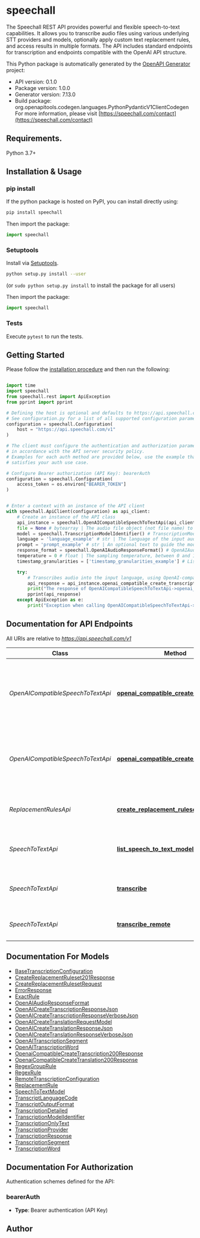 # speechall
The Speechall REST API provides powerful and flexible speech-to-text capabilities.
It allows you to transcribe audio files using various underlying STT providers and models,
optionally apply custom text replacement rules, and access results in multiple formats.
The API includes standard endpoints for transcription and endpoints compatible with the OpenAI API structure.


This Python package is automatically generated by the [OpenAPI Generator](https://openapi-generator.tech) project:

- API version: 0.1.0
- Package version: 1.0.0
- Generator version: 7.13.0
- Build package: org.openapitools.codegen.languages.PythonPydanticV1ClientCodegen
For more information, please visit [https://speechall.com/contact](https://speechall.com/contact)

## Requirements.

Python 3.7+

## Installation & Usage
### pip install

If the python package is hosted on PyPI, you can install directly using:

```sh
pip install speechall
```

Then import the package:
```python
import speechall
```

### Setuptools

Install via [Setuptools](http://pypi.python.org/pypi/setuptools).

```sh
python setup.py install --user
```
(or `sudo python setup.py install` to install the package for all users)

Then import the package:
```python
import speechall
```

### Tests

Execute `pytest` to run the tests.

## Getting Started

Please follow the [installation procedure](#installation--usage) and then run the following:

```python

import time
import speechall
from speechall.rest import ApiException
from pprint import pprint

# Defining the host is optional and defaults to https://api.speechall.com/v1
# See configuration.py for a list of all supported configuration parameters.
configuration = speechall.Configuration(
    host = "https://api.speechall.com/v1"
)

# The client must configure the authentication and authorization parameters
# in accordance with the API server security policy.
# Examples for each auth method are provided below, use the example that
# satisfies your auth use case.

# Configure Bearer authorization (API Key): bearerAuth
configuration = speechall.Configuration(
    access_token = os.environ["BEARER_TOKEN"]
)


# Enter a context with an instance of the API client
with speechall.ApiClient(configuration) as api_client:
    # Create an instance of the API class
    api_instance = speechall.OpenAICompatibleSpeechToTextApi(api_client)
    file = None # bytearray | The audio file object (not file name) to transcribe, in one of these formats: flac, mp3, mp4, mpeg, mpga, m4a, ogg, wav, or webm. 
    model = speechall.TranscriptionModelIdentifier() # TranscriptionModelIdentifier |
    language = 'language_example' # str | The language of the input audio. Supplying the input language in [ISO-639-1](https://en.wikipedia.org/wiki/List_of_ISO_639-1_codes) format will improve accuracy and latency.  (optional)
    prompt = 'prompt_example' # str | An optional text to guide the model's style or continue a previous audio segment. The [prompt](/docs/guides/speech-to-text/prompting) should match the audio language.  (optional)
    response_format = speechall.OpenAIAudioResponseFormat() # OpenAIAudioResponseFormat |  (optional)
    temperature = 0 # float | The sampling temperature, between 0 and 1. Higher values like 0.8 will make the output more random, while lower values like 0.2 will make it more focused and deterministic. If set to 0, the model will use [log probability](https://en.wikipedia.org/wiki/Log_probability) to automatically increase the temperature until certain thresholds are hit.  (optional) (default to 0)
    timestamp_granularities = ['timestamp_granularities_example'] # List[str] | The timestamp granularities to populate for this transcription. `response_format` must be set `verbose_json` to use timestamp granularities. Either or both of these options are supported: `word`, or `segment`. Note: There is no additional latency for segment timestamps, but generating word timestamps incurs additional latency.  (optional)

    try:
        # Transcribes audio into the input language, using OpenAI-compatible request format.
        api_response = api_instance.openai_compatible_create_transcription(file, model, language=language, prompt=prompt, response_format=response_format, temperature=temperature, timestamp_granularities=timestamp_granularities)
        print("The response of OpenAICompatibleSpeechToTextApi->openai_compatible_create_transcription:\n")
        pprint(api_response)
    except ApiException as e:
        print("Exception when calling OpenAICompatibleSpeechToTextApi->openai_compatible_create_transcription: %s\n" % e)

```

## Documentation for API Endpoints

All URIs are relative to *https://api.speechall.com/v1*

Class | Method | HTTP request | Description
------------ | ------------- | ------------- | -------------
*OpenAICompatibleSpeechToTextApi* | [**openai_compatible_create_transcription**](docs/OpenAICompatibleSpeechToTextApi.md#openai_compatible_create_transcription) | **POST** /openai-compatible/audio/transcriptions | Transcribes audio into the input language, using OpenAI-compatible request format.
*OpenAICompatibleSpeechToTextApi* | [**openai_compatible_create_translation**](docs/OpenAICompatibleSpeechToTextApi.md#openai_compatible_create_translation) | **POST** /openai-compatible/audio/translations | Translates audio into English, using OpenAI-compatible request format.
*ReplacementRulesApi* | [**create_replacement_ruleset**](docs/ReplacementRulesApi.md#create_replacement_ruleset) | **POST** /replacement-rulesets | Create a reusable set of text replacement rules.
*SpeechToTextApi* | [**list_speech_to_text_models**](docs/SpeechToTextApi.md#list_speech_to_text_models) | **GET** /speech-to-text-models | Retrieve a list of all available speech-to-text models.
*SpeechToTextApi* | [**transcribe**](docs/SpeechToTextApi.md#transcribe) | **POST** /transcribe | Upload an audio file directly and receive a transcription.
*SpeechToTextApi* | [**transcribe_remote**](docs/SpeechToTextApi.md#transcribe_remote) | **POST** /transcribe-remote | Transcribe an audio file located at a remote URL.


## Documentation For Models

 - [BaseTranscriptionConfiguration](docs/BaseTranscriptionConfiguration.md)
 - [CreateReplacementRuleset201Response](docs/CreateReplacementRuleset201Response.md)
 - [CreateReplacementRulesetRequest](docs/CreateReplacementRulesetRequest.md)
 - [ErrorResponse](docs/ErrorResponse.md)
 - [ExactRule](docs/ExactRule.md)
 - [OpenAIAudioResponseFormat](docs/OpenAIAudioResponseFormat.md)
 - [OpenAICreateTranscriptionResponseJson](docs/OpenAICreateTranscriptionResponseJson.md)
 - [OpenAICreateTranscriptionResponseVerboseJson](docs/OpenAICreateTranscriptionResponseVerboseJson.md)
 - [OpenAICreateTranslationRequestModel](docs/OpenAICreateTranslationRequestModel.md)
 - [OpenAICreateTranslationResponseJson](docs/OpenAICreateTranslationResponseJson.md)
 - [OpenAICreateTranslationResponseVerboseJson](docs/OpenAICreateTranslationResponseVerboseJson.md)
 - [OpenAITranscriptionSegment](docs/OpenAITranscriptionSegment.md)
 - [OpenAITranscriptionWord](docs/OpenAITranscriptionWord.md)
 - [OpenaiCompatibleCreateTranscription200Response](docs/OpenaiCompatibleCreateTranscription200Response.md)
 - [OpenaiCompatibleCreateTranslation200Response](docs/OpenaiCompatibleCreateTranslation200Response.md)
 - [RegexGroupRule](docs/RegexGroupRule.md)
 - [RegexRule](docs/RegexRule.md)
 - [RemoteTranscriptionConfiguration](docs/RemoteTranscriptionConfiguration.md)
 - [ReplacementRule](docs/ReplacementRule.md)
 - [SpeechToTextModel](docs/SpeechToTextModel.md)
 - [TranscriptLanguageCode](docs/TranscriptLanguageCode.md)
 - [TranscriptOutputFormat](docs/TranscriptOutputFormat.md)
 - [TranscriptionDetailed](docs/TranscriptionDetailed.md)
 - [TranscriptionModelIdentifier](docs/TranscriptionModelIdentifier.md)
 - [TranscriptionOnlyText](docs/TranscriptionOnlyText.md)
 - [TranscriptionProvider](docs/TranscriptionProvider.md)
 - [TranscriptionResponse](docs/TranscriptionResponse.md)
 - [TranscriptionSegment](docs/TranscriptionSegment.md)
 - [TranscriptionWord](docs/TranscriptionWord.md)


<a id="documentation-for-authorization"></a>
## Documentation For Authorization


Authentication schemes defined for the API:
<a id="bearerAuth"></a>
### bearerAuth

- **Type**: Bearer authentication (API Key)


## Author




